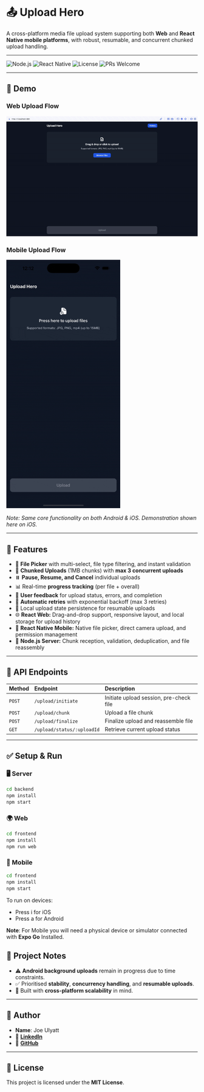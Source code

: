 # 📤 Upload Hero

A cross-platform media file upload system supporting both **Web** and **React Native mobile platforms**, with robust, resumable, and concurrent chunked upload handling.

---

![Node.js](https://img.shields.io/badge/Node.js-20.x-green)
![React Native](https://img.shields.io/badge/React%20Native-0.74-blue)
![License](https://img.shields.io/badge/license-MIT-green)
![PRs Welcome](https://img.shields.io/badge/PRs-welcome-brightgreen)

---

## 📸 Demo

### Web Upload Flow  
<img src="./frontend/assets/images/web-demo.gif" alt="Upload Hero Web Demo" width="600"/>

### Mobile Upload Flow  
<img src="./frontend/assets/images/mobile-demo.gif" alt="Upload Hero Mobile Demo" width="300"/>

*Note: Same core functionality on both Android & iOS. Demonstration shown here on iOS.*

---


## 🚀 Features

- 📁 **File Picker** with multi-select, file type filtering, and instant validation
- 🔄 **Chunked Uploads** (1MB chunks) with **max 3 concurrent uploads**
- ⏸️ **Pause, Resume, and Cancel** individual uploads
- 📊 Real-time **progress tracking** (per file + overall)
- 📣 **User feedback** for upload status, errors, and completion
- 🔁 **Automatic retries** with exponential backoff (max 3 retries)
- 💾 Local upload state persistence for resumable uploads
- 🌐 **React Web:** Drag-and-drop support, responsive layout, and local storage for upload history
- 📱 **React Native Mobile:** Native file picker, direct camera upload, and permission management
- 📡 **Node.js Server:** Chunk reception, validation, deduplication, and file reassembly

---

## 📡 API Endpoints

| Method | Endpoint                    | Description                              |
|:--------|:------------------------------|:-------------------------------------------|
| `POST`   | `/upload/initiate`             | Initiate upload session, pre-check file    |
| `POST`   | `/upload/chunk`                | Upload a file chunk                        |
| `POST`   | `/upload/finalize`             | Finalize upload and reassemble file        |
| `GET`    | `/upload/status/:uploadId`     | Retrieve current upload status             |

---

## ✅ Setup & Run

### 🖥️ Server
```bash
cd backend
npm install
npm start
```

### 🌍 Web
```bash
cd frontend
npm install
npm run web
```

### 📱 Mobile
```bash
cd frontend
npm install
npm start
```
To run on devices:

- Press i for iOS
- Press a for Android

**Note**: For Mobile you will need a physical device or simulator connected with **Expo Go** Installed.


## 📝 Project Notes
- ⚠️ **Android background uploads** remain in progress due to time constraints.
- ✅ Prioritised **stability**, **concurrency handling**, and **resumable uploads**.
- 🚀 Built with **cross-platform scalability** in mind.

---

## 👤 Author
- **Name**: Joe Ulyatt
- 🔗 [**LinkedIn**](https://www.linkedin.com/in/joewhocodes)
- 🐙 [**GitHub**](https://github.com/JoeDareZone)

---

## 📜 License
This project is licensed under the **MIT License**.
